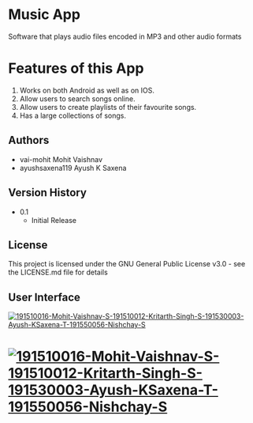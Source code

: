 # Music App 
Software that plays audio files encoded in MP3 and other audio formats

# Features of this App
1. Works on both Android as well as on IOS.
2. Allow users to search songs online.
3. Allow users to create playlists of their favourite songs. 
4. Has a large collections of songs. 
 

## Authors

* vai-mohit Mohit Vaishnav
* ayushsaxena119 Ayush K Saxena




## Version History


* 0.1
    * Initial Release

## License

This project is licensed under the GNU General Public License v3.0 - see the LICENSE.md file for details

## User Interface

<a href="https://ibb.co/2dx4fvx"><img src="https://i.ibb.co/2dx4fvx/191510016-Mohit-Vaishnav-S-191510012-Kritarth-Singh-S-191530003-Ayush-KSaxena-T-191550056-Nishchay-S.jpg" alt="191510016-Mohit-Vaishnav-S-191510012-Kritarth-Singh-S-191530003-Ayush-KSaxena-T-191550056-Nishchay-S" border="0"></a>

<a href="https://ibb.co/vqFyJjm"><img src="https://i.ibb.co/vqFyJjm/191510016-Mohit-Vaishnav-S-191510012-Kritarth-Singh-S-191530003-Ayush-KSaxena-T-191550056-Nishchay-S.jpg" alt="191510016-Mohit-Vaishnav-S-191510012-Kritarth-Singh-S-191530003-Ayush-KSaxena-T-191550056-Nishchay-S" border="0"></a>
=======
